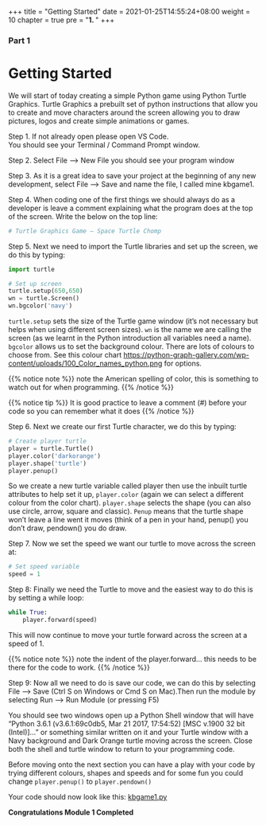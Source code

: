 +++
title = "Getting Started"
date = 2021-01-25T14:55:24+08:00
weight = 10
chapter = true
pre = "<b>1. </b>"
+++


### Part 1

# Getting Started

We will start of today creating a simple Python game using Python Turtle
 Graphics. Turtle Graphics a prebuilt set of python instructions that allow you
 to create and move characters around the screen allowing you to draw pictures,
 logos and create simple animations or games.

Step 1.  If not already open please open VS Code.  
You should see your Terminal / Command Prompt window.

Step 2.  Select File --&gt; New File you should see your program window

Step 3.  As it is a great idea to save your project at the beginning of any new
 development, select File --&gt; Save and name the file, I called mine kbgame1.

Step 4. When coding one of the first things we should always do as a developer
 is leave a comment explaining what the program does at the top of the screen.
 Write the below on the top line:

```python
# Turtle Graphics Game – Space Turtle Chomp
```

Step 5. Next we need to import the Turtle libraries and set up the screen,
 we do this by typing:

```python
import turtle

# Set up screen
turtle.setup(650,650)
wn = turtle.Screen()
wn.bgcolor('navy')
```

`turtle.setup` sets the size of the Turtle game window \(it’s not necessary
 but helps when using different screen sizes\).
 `wn` is the name we are calling the screen \(as we learnt in the Python
 introduction all variables need a name\). `bgcolor` allows us to set the
 background colour. There are lots of colours to choose from. See this colour
 chart https://python-graph-gallery.com/wp-content/uploads/100_Color_names_python.png
 for options.

{{% notice note %}}
note the American spelling of color, this is something to watch out for when
 programming.
{{% /notice %}}

{{% notice tip %}}
It is good practice to leave a comment \(\#\) before your code so you can
 remember what it does
{{% /notice %}}

Step 6. Next we create our first Turtle character, we do this by typing:

```python
# Create player turtle
player = turtle.Turtle()
player.color('darkorange')
player.shape('turtle')
player.penup()
```

So we create a new turtle variable called player then use the inbuilt turtle
 attributes to help set it up, `player.color` \(again we can select a different
 colour from the color chart). `player.shape` selects the shape \(you can also
 use circle, arrow, square and classic\). `Penup` means that the turtle shape
 won’t leave a line went it moves \(think of a pen in your hand, penup\(\)
 you don’t draw, pendown\(\) you do draw.

Step 7. Now we set the speed we want our turtle to move across the screen at:

```python
# Set speed variable
speed = 1
```

Step 8: Finally we need the Turtle to move and the easiest way to do this is by
 setting a while loop:

```python
while True:
    player.forward(speed)
```

This will now continue to move your turtle forward across the screen at a speed of 1.

{{% notice note %}}
note the indent of the player.forward… this needs to be there for the code to work.
{{% /notice %}}

Step 9: Now all we need to do is save our code, we can do this by selecting File
 --&gt; Save \(Ctrl S on Windows or Cmd S on Mac\).Then run the module by
 selecting Run --&gt; Run Module \(or pressing F5\)

You should see two windows open up a Python Shell window that will have
 “Python 3.6.1 \(v3.6.1:69c0db5, Mar 21 2017, 17:54:52\) \[MSC v.1900 32 bit \(Intel\)\]…”
 or something similar written on it and your Turtle window with a Navy
 background and Dark Orange turtle moving across the screen. Close both the
 shell and turtle window to return to your programming code.

Before moving onto the next section you can have a play with your code by
 trying different colours, shapes and speeds and for some fun you could change
 `player.penup()` to `player.pendown()`

Your code should now look like this: [kbgame1.py](/src/kbgame1.py)

**Congratulations Module 1 Completed**
